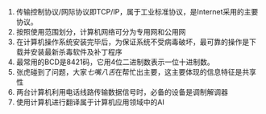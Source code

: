 1. 传输控制协议/网际协议即TCP/IP，属于工业标准协议，是Internet采用的主要协议。
2. 按照使用范围划分，计算机网络可分为专用网和公用网
3. 在计算机操作系统安装完毕后，为保证系统不受病毒破坏，最可靠的操作是下载并安装最新杀毒软件及补丁程序
4. 最常用的BCD是8421码，它用4位二进制数表示一位十进制数。
5. 张虎碰到了问题，大家*七嘴八舌*在帮忙出主要，这主要体现的信息特征是共享性
6. 两台计算机利用电话线路传输数据信号时，必备的设备是调制解调器
7. 使用计算机进行翻译属于计算机应用领域中的AI

